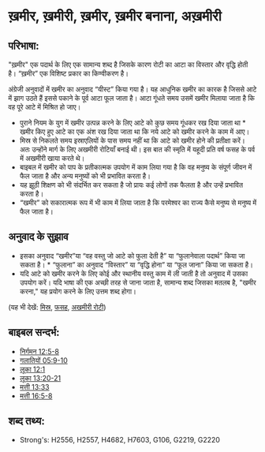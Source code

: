 # ख़मीर, ख़मीरी, ख़मीर, ख़मीर बनाना, अख़मीरी #

## परिभाषा: ##

"ख़मीर" एक पदार्थ के लिए एक सामान्य शब्द है जिसके कारण रोटी का आटा का विस्तार और वृद्धि होती है। “ख़मीर” एक विशिष्ट प्रकार का किण्वीकरण है।

अंग्रेजी अनुवादों में खमीर का अनुवाद “यीस्ट” किया गया है। यह आधुनिक खमीर का कारक है जिससे आटे में झाग उठते हैं इससे पकाने के पूर्व आटा फूल जाता है। आटा गूंधते समय उसमें खमीर मिलाया जाता है कि वह पूरे आटे में मिश्रित हो जाए।

* पुराने नियम के युग में खमीर उत्पन्न करने के लिए आटे को कुछ समय गूंधकर रख दिया जाता था * खमीर किए हुए आटे का एक अंश रख दिया जाता था कि नये आटे को खमीर करने के काम में आए।
* मिस्र से निकलते समय इस्राएलियों के पास समय नहीं था कि आटे को खमीर होने की प्रतीक्षा करें। अतः उन्होंने मार्ग के लिए अखमीरी रोटियाँ बनाई थी।  इस बात की स्मृति में यहूदी प्रति वर्ष फसह के पर्व में अखमीरी खाया करते थे।
* बाइबल में खमीर को पाप के प्रतीकात्मक उपयोग में काम लिया गया है कि वह मनुष्य के संपूर्ण जीवन में फैल जाता है और अन्य मनुष्यों को भी प्रभावित करता है। 
* यह झूठी शिक्षण को भी संदर्भित कर सकता है जो प्रायः कई लोगों तक फैलता है और उन्हें प्रभावित करता है।
* “खमीर” को सकारात्मक रूप में भी काम में लिया जाता है कि परमेश्वर का राज्य कैसे मनुष्य से मनुष्य में फैल जाता है।

## अनुवाद के सुझाव ##

* इसका अनुवाद “खमीर”या “वह वस्तु जो आटे को फुला देती है” या “फुलानेवाला पदार्थ” किया जा सकता है। * “फुलाना”  का अनुवाद “विस्तार” या “वृद्धि होना” या “फूल जाना” किया जा सकता है।
* यदि आटे को खमीर करने के लिए कोई और स्थानीय वस्तु काम में ली जाती है तो अनुवाद में उसका उपयोग करें। यदि भाषा की एक अच्छी तरह से जाना जाता है, सामान्य शब्द जिसका मतलब है, "खमीर करना," यह प्रयोग करने के लिए उत्तम शब्द होगा।
  

(यह भी देखें: [मिस्र](../names/egypt.md), [फसह](../kt/passover.md), [अखमीरी रोटी](../kt/unleavenedbread.md))

## बाइबल सन्दर्भ: ##

 

* [निर्गमन 12:5-8](rc://hi/tn/help/exo/12/05)
* [गलातियों 05:9-10](rc://hi/tn/help/gal/05/09)
* [लूका 12:1](rc://hi/tn/help/luk/12/01)
* [लूका 13:20-21](rc://hi/tn/help/luk/13/20)
* [मत्ती 13:33](rc://hi/tn/help/mat/13/33)
* [मत्ती 16:5-8](rc://hi/tn/help/mat/16/05)

## शब्द तथ्य: ##

* Strong's: H2556, H2557, H4682, H7603, G106, G2219, G2220
